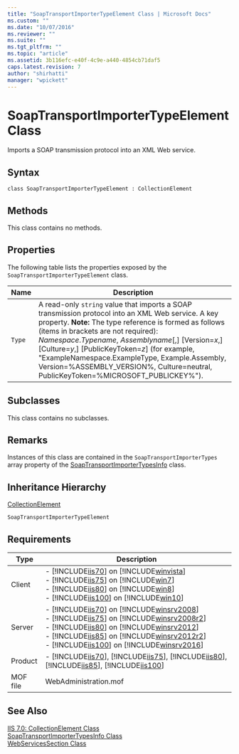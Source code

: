 ```yaml
---
title: "SoapTransportImporterTypeElement Class | Microsoft Docs"
ms.custom: ""
ms.date: "10/07/2016"
ms.reviewer: ""
ms.suite: ""
ms.tgt_pltfrm: ""
ms.topic: "article"
ms.assetid: 3b116efc-e40f-4c9e-a440-4854cb71daf5
caps.latest.revision: 7
author: "shirhatti"
manager: "wpickett"
---
```

# SoapTransportImporterTypeElement Class
Imports a SOAP transmission protocol into an XML Web service.  
  
## Syntax  
  
```vbs  
class SoapTransportImporterTypeElement : CollectionElement  
```  
  
## Methods  
 This class contains no methods.  
  
## Properties  
 The following table lists the properties exposed by the `SoapTransportImporterTypeElement` class.  
  
|Name|Description|  
|----------|-----------------|  
|`Type`|A read-only `string` value that imports a SOAP transmission protocol into an XML Web service. A key property. **Note:**  The type reference is formed as follows (items in brackets are not required): *Namespace*.*Typename*, *Assemblyname*[,] [Version=*x*,] [Culture=*y*,] [PublicKeyToken=*z*] (for example, "ExampleNamespace.ExampleType, Example.Assembly, Version=%ASSEMBLY_VERSION%, Culture=neutral, PublicKeyToken=%MICROSOFT_PUBLICKEY%").|  
  
## Subclasses  
 This class contains no subclasses.  
  
## Remarks  
 Instances of this class are contained in the `SoapTransportImporterTypes` array property of the [SoapTransportImporterTypesInfo](../../reference/admin/soaptransportimportertypesinfo-class.md) class.  
  
## Inheritance Hierarchy  
 [CollectionElement](2476947b-5036-a2f4-440a-2074a7dfeb290cca8529-7424-62d9-301c-e3c44fd1cd4b)  
  
 `SoapTransportImporterTypeElement`  
  
## Requirements  
  
|Type|Description|  
|----------|-----------------|  
|Client|-   [!INCLUDE[iis70](../../reference/admin/includes/iis70-md.md)] on [!INCLUDE[winvista](../../reference/admin/includes/winvista-md.md)]<br />-   [!INCLUDE[iis75](../../reference/admin/includes/iis75-md.md)] on [!INCLUDE[win7](../../reference/admin/includes/win7-md.md)]<br />-   [!INCLUDE[iis80](../../reference/admin/includes/iis80-md.md)] on [!INCLUDE[win8](../../reference/admin/includes/win8-md.md)]<br />-   [!INCLUDE[iis100](../../reference/admin/includes/iis100-md.md)] on [!INCLUDE[win10](../../reference/admin/includes/win10-md.md)]|  
|Server|-   [!INCLUDE[iis70](../../reference/admin/includes/iis70-md.md)] on [!INCLUDE[winsrv2008](../../reference/admin/includes/winsrv2008-md.md)]<br />-   [!INCLUDE[iis75](../../reference/admin/includes/iis75-md.md)] on [!INCLUDE[winsrv2008r2](../../reference/admin/includes/winsrv2008r2-md.md)]<br />-   [!INCLUDE[iis80](../../reference/admin/includes/iis80-md.md)] on [!INCLUDE[winsrv2012](../../reference/admin/includes/winsrv2012-md.md)]<br />-   [!INCLUDE[iis85](../../reference/admin/includes/iis85-md.md)] on [!INCLUDE[winsrv2012r2](../../reference/admin/includes/winsrv2012r2-md.md)]<br />-   [!INCLUDE[iis100](../../reference/admin/includes/iis100-md.md)] on [!INCLUDE[winsrv2016](../../reference/admin/includes/winsrv2016-md.md)]|  
|Product|-   [!INCLUDE[iis70](../../reference/admin/includes/iis70-md.md)], [!INCLUDE[iis75](../../reference/admin/includes/iis75-md.md)], [!INCLUDE[iis80](../../reference/admin/includes/iis80-md.md)], [!INCLUDE[iis85](../../reference/admin/includes/iis85-md.md)], [!INCLUDE[iis100](../../reference/admin/includes/iis100-md.md)]|  
|MOF file|WebAdministration.mof|  
  
## See Also  
 [IIS 7.0: CollectionElement Class](2476947b-5036-a2f4-440a-2074a7dfeb290cca8529-7424-62d9-301c-e3c44fd1cd4b)   
 [SoapTransportImporterTypesInfo Class](../../reference/admin/soaptransportimportertypesinfo-class.md)   
 [WebServicesSection Class](../../reference/admin/webservicessection-class.md)